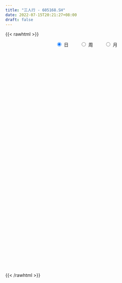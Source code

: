 ```yaml
---
title: "三人行 - 605168.SH"
date: 2022-07-15T20:21:27+08:00
draft: false
---
```

{{< rawhtml >}}
    <div style="text-align: center">
        <label style="padding: 1rem;"><input style="margin-right: .5rem" type="radio" name="period" value="D" checked onclick="period_change(this)">日</label>
        <label style="padding: 1rem;"><input style="margin-right: .5rem" type="radio" name="period" value="W" onclick="period_change(this)">周</label>
        <label style="padding: 1rem;"><input style="margin-right: .5rem" type="radio" name="period" value="M" onclick="period_change(this)">月</label>
    </div>
    <div id="chart" style="height: 700px;"></div> 
    <script type="text/javascript">
        const D_v = [33943.33,23721.76,35269.89,32044.88,23097.36,30395.43,32454.43,32509.11,28752.92,31708.19,38755.63,52986.45,26079.72,26996.06,25214.33,18177.4,11470.27,10287.53,18420.06,14132.69,17357.88,6995.05,7851.89,11086.59,12988.73,20583.08,11890.82,34166.89,26536.62,13860.26,13383.79,11625.62,6896.82,9715.14,7927.46,4790.11,7675.3,9455.42,13437.42,5903.91,4847.33,5010.92,7694.0,10748.82,6193.7,5050.25,5199.14,3918.0,3738.0,9539.0,5119.64,10733.18,8648.3,8503.41,6263.0,4689.0,4530.0,5117.11,7112.11,15569.11,21499.0,13381.55,7060.05,6977.7,8504.34,5667.46,7606.0,11809.63,5215.98,9126.11,6877.98,8217.41,5208.0,3980.0,4469.54,5333.54,10314.41,4986.56,9660.98,7442.2,8841.23,5834.29,5404.0,5359.0,10111.45,5573.95,4563.0,8770.93,6760.59,8181.66,7938.66,5405.0,10940.98,4906.0,3130.0,3091.0,9128.71,3841.0,4898.0,2760.03,3415.0,3657.0,4166.0,3322.46,3320.0,4024.0,4041.0,3205.0,3784.0,3597.0,3094.0,2292.0,3319.0,3374.23,4279.23,3499.0,5679.23,6278.0,3577.78,5523.0,4098.5,5130.72,3943.72,3339.95,3747.0,3852.0,3935.83,4001.54,3252.78,5120.12,5412.0,5330.0,6241.0,4527.0,10963.72,11168.4,8984.72,8976.72,6769.07,5918.0,5116.0,3780.0,4364.0,5991.27,4649.0,4969.0,4753.0,4480.03,5348.0,4112.09,3922.0,8752.0,5985.0,3918.53,5464.0,6964.0,3902.0,8266.38,6806.84,9871.62,5841.12,6658.62,8200.32,5555.77,4907.0,4911.26,9354.02,5780.89,4556.69,5013.0,4709.0,4183.03,6274.0,5955.0,4076.0,4436.86,10407.2,6258.0,8483.0,6262.73,10146.69,5863.04,9388.31,7862.82,4683.89,6895.25,5530.0,5138.08,8854.03,6336.09,5660.0,5012.35,8506.56,5627.61,5090.24,7944.64,11083.6,9808.52,25812.13,13463.36,8761.17,6078.0,13281.33,7600.48,7364.0,5123.85,5532.0,8829.55,7169.26,7001.74,8592.45,4460.71,4698.0,4862.45,5639.85,7439.04,7035.76,8044.8,8144.27,5809.6,10054.2,16051.73,8751.24,5261.96,8656.6,9027.69,5571.96,5606.02,5949.37,4979.6,15960.2,10436.59,12693.06,9559.23,5672.49,5242.61,4725.28,5301.91,6926.01,5449.26,3290.0,5819.13,4848.05,10562.89,6942.11,9198.09,6722.31,4866.0,5182.01,4139.15,7275.09,4565.17,5658.64,5222.66,4924.3,4080.45,4320.26,5499.4,7242.6,8912.09,6541.84,4659.6,4584.4,4411.15,6950.69,4577.74,5087.6,3869.18,4110.87,4321.82,3727.32,3786.92,3685.36,3285.54,4315.59,6863.08,3137.48,2322.45,5171.23,4684.63,3618.96,10760.06,4626.67,3672.68,3735.98,3960.46,2495.56,2636.2,2485.32,3010.3,2229.73,5253.02,3978.3,4152.05,4002.7,4164.14,5419.96,3208.0,3179.75,2833.63,3074.0,3058.95,2556.55,1995.0,3231.5,2513.66,2120.0,3684.58,4548.8,3195.05,3973.87,5514.6,4195.86,3335.03,2328.45,5140.0,4512.52,11753.31,6096.25,3816.0,3866.91,4269.09,4872.1,4688.97,5807.0,3420.13,3190.12,5184.5,4285.6,4395.84,4573.07,5527.37,3505.99,3182.25,2765.23,4740.07,4617.07,7150.31,8020.49,8732.62,7763.4,3800.5,4023.86,6802.78,3453.0,3225.48,3771.0,4599.19,3263.18,4869.29,4361.08,4828.24,3873.63,4289.3,3689.61,9471.29,9638.23,12307.65,16641.47,32588.6,24735.55,16917.65,15509.83,10676.63,16717.02,9544.0,19423.84,21032.44,15094.06,21612.67,22087.88,34848.75,34830.12,25769.95,18249.68,39393.34,30805.24,32772.15,31231.0,16892.06,20579.56,19387.02,18090.11,21003.17,17594.28,14292.03,11254.6,12448.52,13308.3,22224.36,13833.33,19175.76,10045.16,11925.19,9243.92,9009.99,7146.96,10270.56,8917.22,8871.97,6416.17,8588.09,8898.07,4826.56,7477.94,4689.87,4587.06,7138.23,7594.83,4841.3,9589.51,6345.41,7025.31,9928.48,9161.0,5387.43,5097.28,4587.34,10207.82,10481.86,3555.0,6972.58,5700.58,8123.05,6810.43,3606.38,7169.75,6025.04,7110.08,6643.73,12774.03,23201.35,9825.9,9128.73,14588.47,12935.65,12103.65,10827.41,15584.18,15100.32,11866.73,12489.7,10017.28,12258.35,8698.0,7294.0,8078.65,7643.0,14973.16,9032.12,6812.86,5116.13,6528.27,6851.02,3651.7,4373.46,5787.46,4445.3,7563.0,9433.54,7789.65,15471.63,10383.3,7874.24,7826.0,8804.63,9452.67,15074.56,13980.1,24835.24,35797.81,23422.67,29349.35,28570.57,30209.08,31459.03,31995.25,30377.86,24395.91,25958.05,21558.3,22226.57,21220.46,31895.71,19939.06,14557.31,9898.88,19075.26,16326.37,13844.92,23235.1,13653.62,11866.31,11395.89,16575.15,10531.84,7820.44,11801.96,15151.11,11834.43]
const D_histogram = [0.0,-0.0446723647,0.612620482,0.2968536754,-0.0475071408,-1.2263649297,-1.2937619173,-0.9822287327,-0.644478425,1.3080546297,2.5253374065,1.8573628209,1.1476794672,0.8446630684,-1.1231781129,-2.6777618352,-3.3049860393,-3.5696461174,-3.1402390444,-2.4628266313,-3.0338613759,-3.2630962522,-3.0652759441,-2.4997847879,-1.3633922725,0.4317449455,1.5746539977,3.1738039437,3.2001037316,3.0487652464,2.2816352963,0.904453382,-0.1033919157,-0.9415474053,-1.2507369214,-1.3165355804,-1.0746364835,-1.2576539903,-2.0493666751,-2.2197971161,-2.1546667268,-1.7706397081,-1.4855423959,-2.0442909298,-2.2600698923,-1.978938044,-1.5739922277,-1.2711795632,-1.1295979607,-1.5042678019,-1.4736213421,-2.1667794735,-2.6539361145,-3.3779726446,-3.5928152296,-3.209315867,-2.640989459,-2.0137754851,-1.1826596657,0.5662909192,3.0426088114,4.5515149411,4.8757496393,4.7407756961,4.5076165646,4.1772132546,3.6845305458,3.7457403431,3.6930968608,4.1620443786,4.5128601306,4.9096522745,5.0294931619,4.6797558634,4.1818480824,3.6918791008,4.4200994691,4.6076768821,3.628123195,2.7884682181,2.5598120824,2.4011820672,2.2905622888,2.0631938102,1.6377635392,1.5885842991,1.5284912623,0.7981585777,0.4136346452,-0.3035438225,-0.0811470165,-0.5098061175,-2.3497276892,-3.3271746297,-3.995586863,-4.3527657909,-5.2067263938,-5.7882930146,-6.1126911559,-5.9341715074,-5.678134795,-5.1199978366,-4.8432046605,-4.3824629456,-3.8601571241,-3.5571624081,-2.6195517834,-1.9725533927,-1.2180376776,-0.4041910443,0.1287706227,0.388523732,0.2487436251,0.2648029811,0.0899146086,0.353138812,1.034627774,0.7876470716,0.6833529819,-0.0270397297,-0.3876000743,-1.0400706435,-1.1292783478,-1.1211223066,-1.2176533003,-1.0107565298,-0.506071119,-0.3052713315,-0.0833243535,0.4295263765,0.933473263,1.03123711,0.5740148795,0.4993360681,1.6359568962,2.2036185561,1.8367990581,1.8846524513,2.1122204076,2.0840509769,1.7608526334,1.547739209,1.1923744393,0.5780510266,0.1456484358,-0.3507818766,-0.2395744553,-0.4184133462,-0.7514881984,-0.9106204399,-0.8533085106,-1.4042306985,-1.6048598748,-1.9144579193,-2.2041157377,-1.9709477835,-1.6386227414,-1.1289225518,-0.5232588665,-0.1560385877,-0.1549994248,-0.1317350954,-0.3973173156,-0.5566137075,-0.3531316754,-0.362898392,0.1880736425,0.2251829444,0.5006262672,0.3955021439,0.0028482315,-0.3228940005,-0.4012614692,-0.5295166343,-0.550284007,-0.4343286983,0.1719424941,0.4311383318,1.0249247903,1.4382221487,1.8953290481,2.114849249,2.5730927412,2.8913389958,2.9849693116,2.7027412804,2.727082954,2.3744895334,1.8153046785,1.4868509975,1.1553857074,0.8584734052,0.3134758181,-0.2021701672,-0.4747307545,-0.4889389573,-0.3380813291,-0.2064112579,-0.7754103114,-1.2631367058,-1.642120479,-1.7608581711,-1.9385371797,-1.8809653795,-1.8686795363,-1.680137358,-1.5703321385,-1.6869151845,-1.7803607897,-1.5899718514,-1.6505104898,-1.5282620841,-1.2433174143,-1.0184728866,-0.6084670834,-0.0272072986,0.5767375623,1.0438640223,1.3702888689,1.2347399172,1.425299436,1.912318581,2.1149220868,2.1493452998,2.2171573225,2.3279211146,2.2981407431,2.0164108853,1.8766691005,1.5290278561,1.9005532654,2.1029736995,2.5445678957,2.6533793002,2.3950766095,2.0481346232,1.5564079641,1.2641970204,1.2696578179,1.262593197,1.160931204,0.9445866294,0.6023699833,1.0344753731,1.5548443766,1.8252969409,1.6189113817,1.3358476972,1.036301124,0.78379837,0.2333601521,0.0529150199,-0.4766003766,-0.8559137633,-1.1556244733,-1.0443956804,-1.1181139036,-1.5342749675,-1.8589620752,-1.8823338475,-1.6909099458,-1.6665128921,-1.8323540206,-2.0133035256,-2.3338761905,-2.6821852006,-2.8078029343,-2.6819400714,-2.5559307507,-2.2123533566,-1.9751205927,-1.7039869884,-1.562333395,-1.4157172997,-0.9341308678,-0.0468134149,0.4919104032,0.8255383633,1.4190401867,1.7300935323,1.6670895515,1.0889772796,0.5521477996,0.2123045258,0.2481086537,0.1780470993,0.2044420828,-0.0009258484,-0.0000041231,-0.1774334862,-0.3069727991,-0.3377402812,-0.3839889123,-0.4481283891,-0.2733998231,-0.0500254347,0.3505113826,0.5607731224,0.7269039461,0.8135272716,0.742451621,0.5681852466,0.3434630142,0.2417032602,0.0533188968,-0.0596289905,-0.1588048861,-0.1895428373,-0.5550569696,-0.7525974674,-0.9010695244,-0.5277643778,-0.1278598534,-0.1212433412,-0.0133963783,0.0284706191,0.3451731674,-0.2432628718,-0.5182079021,-0.7144475852,-0.8443352893,-0.8371094967,-0.8177193101,-0.7088090018,-0.8146407896,-0.7604846674,-0.6109859375,-0.4904975046,-0.4125357225,-0.1193156254,0.2547963008,0.6409102382,0.8054379016,0.9514452243,1.0236913905,1.217807252,1.3789925019,1.6930161073,1.8859570661,2.1845132341,1.9364092937,1.6254870092,1.3535178435,1.3621956994,1.2713547962,1.1282981148,0.7085523542,0.1402393078,-0.233897198,-0.4183184092,-0.792935148,-1.0623772998,-1.2640301452,-1.2872120962,-1.193106542,-0.7641343378,-0.1721852619,0.5697717825,1.806537733,3.0815493691,3.7361410544,3.9794569875,3.5206953015,2.8893512298,2.6881642097,2.1655921785,2.1360405154,1.9507834368,1.483660011,0.8558686268,1.2713128999,2.0728159186,2.7772677,3.1855399967,3.5709629234,4.4236239879,4.8136426808,4.6901782403,4.2878799357,3.0533210465,3.201759018,3.5305919851,3.7200172566,2.3250005571,0.8732746644,-0.7217642932,-1.4936543792,-2.8302098416,-2.4760348039,-3.2563534494,-3.9878563241,-4.8512868128,-5.3403125283,-4.6212944453,-4.3586275347,-4.4381584219,-4.4811241252,-3.6341872397,-3.0805430019,-2.6344514765,-2.6101095797,-2.8416101944,-3.2588898776,-3.3006320594,-3.5306055458,-3.4359832783,-3.0635638521,-2.4249059399,-1.9351452183,-1.9084182946,-1.2684961466,-1.1396190735,-1.6619601182,-1.3781226518,-1.5120425609,-1.5935660662,-1.7894197874,-2.1893686745,-2.3051875958,-1.5946936662,-1.1363493267,-0.5664761161,-0.0446260808,0.5347412242,0.7356630817,0.6578171583,0.834766675,0.8692299021,0.7467800495,0.4592212957,1.2941005642,2.5917812738,3.3914835419,3.1746417481,2.4677329515,1.2566252799,-0.4364330231,-1.8095816954,-3.2245602264,-4.244721993,-4.5554067162,-4.6665989214,-4.7747724095,-4.6092298639,-4.7355308268,-4.6916585974,-4.0853699004,-3.3800606712,-2.1001449583,-1.2703286947,-0.5079603945,0.0890866511,0.6716276825,1.2130080865,1.6202256872,1.8334353075,2.0762530163,2.2442243753,2.2703146816,2.2666666833,2.3357690062,2.5512900549,2.2920005633,2.165312232,2.1630087179,1.884775396,-0.8388735525,-2.3040529807,-2.916896687,-2.5451144664,-1.7415459136,-1.2543290175,-0.1967380251,0.5551778031,1.5036750284,2.5030913945,2.8221957284,3.1869584002,3.2514579223,3.2120547365,2.959320437,2.8620904387,2.4480009131,1.885261104,1.2724219823,0.926079879,0.6224191856,0.0741070151,0.0494140281,-0.281526708,-0.522860532,-0.681424124,-0.8037707347,-0.8377357781,-0.6805125303,-0.6277652759,-0.7031008015,-0.5742812197,-0.6324608735,-0.7363480986]
const D_fast = [0.0,-0.0558404558,0.7546075113,0.5130541236,0.1568165222,-1.3286324992,-1.719469966,-1.6534939647,-1.4768632632,0.802683449,2.6513005773,2.4476666969,2.0249032101,1.9330525784,-0.3155831311,-2.5396073123,-3.9930780262,-5.1501496336,-5.5058023217,-5.4440965665,-6.773596655,-7.8186055943,-8.3871042723,-8.4465593131,-7.6510148657,-5.7479414114,-4.2113688598,-1.8187679278,-0.992442207,-0.3815893807,-0.5783105067,-1.7293790755,-2.7630723521,-3.836614693,-4.4584884394,-4.8534209936,-4.8801810175,-5.3776120219,-6.6816663754,-7.4070460955,-7.8805823879,-7.9392152963,-8.025503583,-9.0953248494,-9.8761212849,-10.0897239476,-10.0782761883,-10.0932584146,-10.2340763022,-10.9848130939,-11.3225719696,-12.5574249694,-13.7080656391,-15.2765953303,-16.3896417227,-16.8084713268,-16.9003922836,-16.7766221809,-16.2411712779,-14.3506479633,-11.1136778682,-8.4668930032,-6.9237208952,-5.8735009144,-4.9797559048,-4.2658559012,-3.8374059735,-2.8397610903,-1.9691303575,-0.459671745,1.0193590396,2.6435642521,4.0207784301,4.8409800973,5.3885343369,5.8215351305,7.6547803662,8.9942769996,8.9217541113,8.779216189,9.1905130739,9.6321785755,10.0941993693,10.3826293432,10.366639957,10.7146067916,11.0366365704,10.5058435302,10.2247282591,9.4316638357,9.6337738876,9.0776632573,6.6503097633,4.8410691653,3.1737602162,1.7283898406,-0.4272523607,-2.4558922351,-4.3084631654,-5.6134863938,-6.7769833802,-7.4988458809,-8.43285387,-9.0677278914,-9.510461351,-10.096757237,-9.8140345581,-9.6601745155,-9.2101682199,-8.4973693476,-7.9322150249,-7.5753309826,-7.6529251833,-7.5706650821,-7.7230748023,-7.371565896,-6.4314199905,-6.481488925,-6.4149447692,-7.1320974133,-7.5895577764,-8.5020460065,-8.8735732978,-9.1456978332,-9.546642152,-9.592434514,-9.2142668829,-9.0897849283,-8.8886690387,-8.2684367145,-7.5311215122,-7.1755483878,-7.4892668984,-7.4391116928,-5.8935016406,-4.7749353417,-4.6825550751,-4.1635385691,-3.4079155109,-2.9150721974,-2.7980573826,-2.6242360047,-2.6815071645,-3.1513178206,-3.5473083025,-4.131434084,-4.0801202765,-4.363562504,-4.8845094058,-5.2712967573,-5.4273119556,-6.3292918181,-6.9311359632,-7.7193484875,-8.5600352403,-8.8196042319,-8.8969348751,-8.6694653235,-8.1946163549,-7.866405723,-7.9041164163,-7.9137858607,-8.2786974099,-8.5771472287,-8.4619481154,-8.5624394299,-7.9644489848,-7.8710439468,-7.4704440573,-7.4766926446,-7.868634499,-8.2751002312,-8.4537830672,-8.7144173909,-8.8727557654,-8.8653826313,-8.2161258153,-7.8491453946,-6.9991277386,-6.226274843,-5.2953356816,-4.5471031684,-3.445586491,-2.4045054873,-1.5646328436,-1.1711755547,-0.4650631426,-0.2240341799,-0.3293928652,-0.2861337968,-0.3287526601,-0.4110466109,-0.8776752435,-1.4438637706,-1.8351070465,-1.9715499887,-1.9052126928,-1.825145436,-2.5879970674,-3.3915076383,-4.1810215312,-4.7399737661,-5.4022870696,-5.8149566143,-6.2698406551,-6.5013328164,-6.7841106315,-7.3224224737,-7.8609582763,-8.0680623008,-8.5412285616,-8.8010456769,-8.8269303607,-8.8567040547,-8.5988150223,-8.0243570622,-7.2762278107,-6.5481353451,-5.8791382813,-5.7060022537,-5.159117876,-4.1940190857,-3.4626850581,-2.8909255202,-2.2688241669,-1.5760800962,-1.0313252818,-0.8089524184,-0.479526928,-0.4449112084,0.4017525173,1.1299163762,2.2076525463,2.9798087759,3.3202752376,3.4853669071,3.382742239,3.4065805504,3.7294558024,4.0380394807,4.2266102887,4.2464123714,4.0547882212,4.7455124543,5.6545925519,6.3813693515,6.5797116377,6.6306098775,6.5901385853,6.5335854238,6.0414872439,5.8742708667,5.225605376,4.6323135486,4.0436967202,3.893826593,3.5405798939,2.7408500882,1.9514224616,1.4574672275,1.2261636427,0.8339324734,0.2100028397,-0.4742725467,-1.3783142592,-2.3971695694,-3.2247380368,-3.7693601917,-4.2823335587,-4.4918445037,-4.748391888,-4.9032550307,-5.1521847861,-5.3594980157,-5.1114443008,-4.2358302017,-3.5741287827,-3.0341162318,-2.0858543617,-1.3422776331,-0.988509226,-1.2943771779,-1.6931697081,-1.9799368504,-1.8821055591,-1.9076553387,-1.8301498345,-2.0357492277,-2.0348285332,-2.2566162679,-2.4628987806,-2.578101333,-2.7203471921,-2.8965187662,-2.790140156,-2.5792721262,-2.0911074633,-1.7406524429,-1.3927956327,-1.1027904893,-0.9882532346,-1.0204732974,-1.1593297762,-1.2006637152,-1.3757183543,-1.5035734893,-1.6424506065,-1.7205742669,-2.2248526417,-2.6105425064,-2.9842819444,-2.7429178923,-2.3749783312,-2.3986726543,-2.294174786,-2.2451901338,-1.8421942936,-2.4914460509,-2.8959430566,-3.270794636,-3.6117661625,-3.813817744,-3.9988573849,-4.0671493271,-4.3766413123,-4.5126063569,-4.5158541115,-4.5179900547,-4.5431622032,-4.2797710125,-3.8419600111,-3.2956185141,-2.9297313753,-2.5458627466,-2.2176937327,-1.7191260582,-1.2131926829,-0.4759150506,0.1885151747,1.0331996512,1.2691980343,1.3646475021,1.4310577973,1.7802845779,2.0072823739,2.1463002211,1.903692549,1.3704393296,0.9378285243,0.6488277108,0.075977185,-0.4590592918,-0.9767196734,-1.3217046485,-1.5258757298,-1.28793711,-0.7390343496,0.1453656404,1.8337660241,3.8791650026,5.4677919515,6.7059721314,7.1273842708,7.2183780066,7.6892320388,7.7080580522,8.212516518,8.5149552987,8.4187468756,8.004922648,8.7381951462,10.0579021444,11.4566708509,12.6613281468,13.9394918043,15.8980588658,17.4914882289,18.5405683484,19.2102400278,18.7390114003,19.6878891262,20.8993700896,22.0187996752,21.205033115,19.9716258884,18.1961458575,17.0508421767,15.0067342539,14.7419005907,13.1474935829,11.4190266271,9.3427744352,7.5186705876,7.0823650592,6.2553750862,5.0663045936,3.9030578589,3.8414479346,3.6249564219,3.4124350781,2.78424958,1.8423464167,0.610344264,-0.2565559326,-1.3691808054,-2.1335543575,-2.5270258943,-2.494594467,-2.4886200501,-2.9389977,-2.6161995887,-2.772227284,-3.7100583582,-3.7707515547,-4.2826821041,-4.7625971259,-5.405805794,-6.3530968497,-7.04521267,-6.7333921569,-6.5591351491,-6.1308809675,-5.6201874524,-4.9071348413,-4.5222972134,-4.4356888473,-4.0500476618,-3.7982769591,-3.7340317994,-3.9067852292,-2.7483808198,-0.8027547916,0.8448183619,1.4216370052,1.3316614464,0.4347100948,-1.3674564639,-3.1930005602,-5.4141191477,-7.4954614126,-8.9449978149,-10.2228397504,-11.5247063409,-12.5114712612,-13.8216549308,-14.9506973508,-15.3657511289,-15.5054570675,-14.7505775941,-14.2383435042,-13.6029653027,-12.9836465943,-12.2331986423,-11.3885662166,-10.5762921941,-9.9047237469,-9.142842784,-8.4138153312,-7.8201463545,-7.257127682,-6.6040831075,-5.7507395451,-5.437028896,-5.0223891692,-4.4839405038,-4.2909799768,-7.2243473134,-9.2655399867,-10.6076078648,-10.8721042608,-10.5039221864,-10.3302875447,-9.3218810586,-8.4311707796,-7.1067547972,-5.4815655825,-4.4569123164,-3.2954100446,-2.4180460419,-1.6544355436,-1.1673397339,-0.5490471225,-0.3511364199,-0.4425609529,-0.737294579,-0.8521167126,-1.0001726096,-1.5299580263,-1.5422975063,-1.9436199194,-2.3156688764,-2.6445884994,-2.9678777937,-3.2112767817,-3.2241816665,-3.328375731,-3.579486457,-3.5942371802,-3.8105320524,-4.0985063021]
const D_slow = [0.0,-0.0111680912,0.1419870293,0.2162004482,0.204323663,-0.1022675695,-0.4257080488,-0.671265232,-0.8323848382,-0.5053711808,0.1259631709,0.5903038761,0.8772237429,1.08838951,0.8075949817,0.1381545229,-0.6880919869,-1.5805035162,-2.3655632773,-2.9812699352,-3.7397352791,-4.5555093422,-5.3218283282,-5.9467745252,-6.2876225933,-6.1796863569,-5.7860228575,-4.9925718716,-4.1925459387,-3.4303546271,-2.859945803,-2.6338324575,-2.6596804364,-2.8950672877,-3.2077515181,-3.5368854132,-3.805544534,-4.1199580316,-4.6322997004,-5.1872489794,-5.7259156611,-6.1685755881,-6.5399611871,-7.0510339195,-7.6160513926,-8.1107859036,-8.5042839605,-8.8220788513,-9.1044783415,-9.480545292,-9.8489506275,-10.3906454959,-11.0541295245,-11.8986226857,-12.7968264931,-13.5991554598,-14.2594028246,-14.7628466959,-15.0585116123,-14.9169388825,-14.1562866796,-13.0184079443,-11.7994705345,-10.6142766105,-9.4873724694,-8.4430691557,-7.5219365193,-6.5855014335,-5.6622272183,-4.6217161236,-3.493501091,-2.2660880224,-1.0087147319,0.161224234,1.2066862545,2.1296560297,3.234680897,4.3866001175,5.2936309163,5.9907479708,6.6307009914,7.2309965082,7.8036370805,8.319435533,8.7288764178,9.1260224926,9.5081453081,9.7076849525,9.8110936139,9.7352076582,9.7149209041,9.5874693747,9.0000374524,8.168243795,7.1693470793,6.0811556315,4.7794740331,3.3324007794,1.8042279905,0.3206851136,-1.0988485851,-2.3788480443,-3.5896492094,-4.6852649458,-5.6503042268,-6.5395948289,-7.1944827747,-7.6876211229,-7.9921305423,-8.0931783034,-8.0609856477,-7.9638547147,-7.9016688084,-7.8354680631,-7.812989411,-7.724704708,-7.4660477645,-7.2691359966,-7.0982977511,-7.1050576835,-7.2019577021,-7.461975363,-7.74429495,-8.0245755266,-8.3289888517,-8.5816779841,-8.7081957639,-8.7845135968,-8.8053446851,-8.697963091,-8.4645947753,-8.2067854978,-8.0632817779,-7.9384477609,-7.5294585368,-6.9785538978,-6.5193541332,-6.0481910204,-5.5201359185,-4.9991231743,-4.5589100159,-4.1719752137,-3.8738816039,-3.7293688472,-3.6929567383,-3.7806522074,-3.8405458212,-3.9451491578,-4.1330212074,-4.3606763173,-4.574003445,-4.9250611196,-5.3262760883,-5.8048905682,-6.3559195026,-6.8486564485,-7.2583121338,-7.5405427717,-7.6713574884,-7.7103671353,-7.7491169915,-7.7820507654,-7.8813800943,-8.0205335211,-8.10881644,-8.199541038,-8.1525226274,-8.0962268913,-7.9710703245,-7.8721947885,-7.8714827306,-7.9522062307,-8.052521598,-8.1849007566,-8.3224717583,-8.4310539329,-8.3880683094,-8.2802837264,-8.0240525289,-7.6644969917,-7.1906647297,-6.6619524174,-6.0186792321,-5.2958444832,-4.5496021553,-3.8739168352,-3.1921460966,-2.5985237133,-2.1446975437,-1.7729847943,-1.4841383675,-1.2695200162,-1.1911510616,-1.2416936034,-1.360376292,-1.4826110314,-1.5671313637,-1.6187341781,-1.812586756,-2.1283709324,-2.5389010522,-2.979115595,-3.4637498899,-3.9339912348,-4.4011611189,-4.8211954584,-5.213778493,-5.6355072891,-6.0805974865,-6.4780904494,-6.8907180718,-7.2727835929,-7.5836129464,-7.8382311681,-7.9903479389,-7.9971497636,-7.852965373,-7.5919993674,-7.2494271502,-6.9407421709,-6.5844173119,-6.1063376667,-5.577607145,-5.04027082,-4.4859814894,-3.9040012107,-3.329466025,-2.8253633036,-2.3561960285,-1.9739390645,-1.4988007481,-0.9730573233,-0.3369153494,0.3264294757,0.9251986281,1.4372322839,1.8263342749,2.14238353,2.4597979845,2.7754462837,3.0656790847,3.3018257421,3.4524182379,3.7110370812,4.0997481753,4.5560724106,4.960800256,5.2947621803,5.5538374613,5.7497870538,5.8081270918,5.8213558468,5.7022057526,5.4882273118,5.1993211935,4.9382222734,4.6586937975,4.2751250556,3.8103845368,3.3398010749,2.9170735885,2.5004453655,2.0423568603,1.5390309789,0.9555619313,0.2850156312,-0.4169351024,-1.0874201203,-1.726402808,-2.2794911471,-2.7732712953,-3.1992680424,-3.5898513911,-3.943780716,-4.177313433,-4.1890167867,-4.0660391859,-3.8596545951,-3.5048945484,-3.0723711653,-2.6555987775,-2.3833544576,-2.2453175077,-2.1922413762,-2.1302142128,-2.085702438,-2.0345919173,-2.0348233794,-2.0348244101,-2.0791827817,-2.1559259815,-2.2403610518,-2.3363582798,-2.4483903771,-2.5167403329,-2.5292466916,-2.4416188459,-2.3014255653,-2.1196995788,-1.9163177609,-1.7307048557,-1.588658544,-1.5027927904,-1.4423669754,-1.4290372512,-1.4439444988,-1.4836457203,-1.5310314296,-1.6697956721,-1.8579450389,-2.08321242,-2.2151535145,-2.2471184778,-2.2774293131,-2.2807784077,-2.2736607529,-2.1873674611,-2.248183179,-2.3777351545,-2.5563470508,-2.7674308732,-2.9767082473,-3.1811380749,-3.3583403253,-3.5620005227,-3.7521216895,-3.9048681739,-4.0274925501,-4.1306264807,-4.1604553871,-4.0967563119,-3.9365287523,-3.7351692769,-3.4973079708,-3.2413851232,-2.9369333102,-2.5921851847,-2.1689311579,-1.6974418914,-1.1513135829,-0.6672112594,-0.2608395071,0.0775399538,0.4180888786,0.7359275776,1.0180021063,1.1951401949,1.2302000218,1.1717257223,1.06714612,0.868912333,0.603318008,0.2873104717,-0.0344925523,-0.3327691878,-0.5238027722,-0.5668490877,-0.4244061421,0.0272282912,0.7976156334,1.731650897,2.7265151439,3.6066889693,4.3290267767,5.0010678292,5.5424658738,6.0764760026,6.5641718618,6.9350868646,7.1490540213,7.4668822462,7.9850862259,8.6794031509,9.4757881501,10.3685288809,11.4744348779,12.6778455481,13.8503901082,14.9223600921,15.6856903537,16.4861301082,17.3687781045,18.2987824186,18.8800325579,19.098351224,18.9179101507,18.5444965559,17.8369440955,17.2179353945,16.4038470322,15.4068829512,14.194061248,12.8589831159,11.7036595046,10.6140026209,9.5044630154,8.3841819841,7.4756351742,6.7054994238,6.0468865546,5.3943591597,4.6839566111,3.8692341417,3.0440761268,2.1614247404,1.3024289208,0.5365379578,-0.0696885272,-0.5534748318,-1.0305794054,-1.3477034421,-1.6326082104,-2.04809824,-2.3926289029,-2.7706395432,-3.1690310597,-3.6163860066,-4.1637281752,-4.7400250742,-5.1386984907,-5.4227858224,-5.5644048514,-5.5755613716,-5.4418760655,-5.2579602951,-5.0935060056,-4.8848143368,-4.6675068613,-4.4808118489,-4.366006525,-4.0424813839,-3.3945360655,-2.54666518,-1.7530047429,-1.1360715051,-0.8219151851,-0.9310234409,-1.3834188647,-2.1895589213,-3.2507394196,-4.3895910986,-5.556240829,-6.7499339314,-7.9022413973,-9.086124104,-10.2590387534,-11.2803812285,-12.1253963963,-12.6504326358,-12.9680148095,-13.0950049081,-13.0727332454,-12.9048263248,-12.6015743031,-12.1965178813,-11.7381590544,-11.2190958004,-10.6580397065,-10.0904610361,-9.5237943653,-8.9398521138,-8.3020296,-7.7290294592,-7.1877014012,-6.6469492217,-6.1757553727,-6.3854737609,-6.961487006,-7.6907111778,-8.3269897944,-8.7623762728,-9.0759585272,-9.1251430334,-8.9863485827,-8.6104298256,-7.984656977,-7.2791080449,-6.4823684448,-5.6695039642,-4.8664902801,-4.1266601709,-3.4111375612,-2.7991373329,-2.3278220569,-2.0097165613,-1.7781965916,-1.6225917952,-1.6040650414,-1.5917115344,-1.6620932114,-1.7928083444,-1.9631643754,-2.164107059,-2.3735410036,-2.5436691362,-2.7006104551,-2.8763856555,-3.0199559604,-3.1780711788,-3.3621582035]
const D_data = [['2020-06-24', 277.0, 269.0, 268.03, 291.78],['2020-06-29', 267.0, 268.3, 263.53, 274.29],['2020-06-30', 269.31, 279.0, 264.05, 280.7],['2020-07-01', 276.29, 268.12, 265.0, 279.58],['2020-07-02', 265.0, 266.1, 262.0, 270.88],['2020-07-03', 264.0, 251.0, 250.66, 265.66],['2020-07-06', 249.0, 260.5, 248.4, 263.88],['2020-07-07', 259.98, 264.92, 257.0, 265.93],['2020-07-08', 263.0, 266.25, 259.26, 269.2],['2020-07-09', 264.0, 292.88, 263.91, 292.88],['2020-07-10', 298.99, 293.78, 291.0, 307.0],['2020-07-13', 300.0, 273.45, 263.58, 302.0],['2020-07-14', 266.2, 270.5, 266.1, 273.98],['2020-07-15', 269.99, 273.79, 269.0, 283.33],['2020-07-16', 274.15, 246.78, 246.41, 274.18],['2020-07-17', 245.0, 240.94, 231.02, 245.0],['2020-07-20', 239.0, 244.2, 233.8, 245.3],['2020-07-21', 242.69, 243.4, 239.8, 246.33],['2020-07-22', 241.5, 249.57, 238.0, 257.16],['2020-07-23', 245.0, 253.05, 244.68, 255.42],['2020-07-24', 251.62, 235.0, 231.37, 254.94],['2020-07-27', 233.0, 233.99, 230.0, 235.35],['2020-07-28', 237.85, 236.01, 235.0, 240.94],['2020-07-29', 233.0, 239.65, 231.86, 240.6],['2020-07-30', 239.67, 249.0, 238.0, 250.0],['2020-07-31', 246.0, 263.95, 246.0, 273.0],['2020-08-03', 262.0, 263.7, 260.01, 267.27],['2020-08-04', 264.0, 278.0, 264.0, 290.07],['2020-08-05', 273.0, 264.6, 255.0, 277.75],['2020-08-06', 262.5, 264.0, 256.88, 270.2],['2020-08-07', 265.1, 255.48, 251.0, 269.86],['2020-08-10', 250.99, 242.9, 238.0, 251.0],['2020-08-11', 243.3, 241.0, 240.51, 245.5],['2020-08-12', 239.5, 237.3, 230.15, 240.0],['2020-08-13', 236.58, 239.5, 233.01, 241.5],['2020-08-14', 236.81, 240.02, 235.05, 240.27],['2020-08-17', 240.05, 242.87, 239.24, 245.9],['2020-08-18', 243.0, 236.2, 234.0, 245.79],['2020-08-19', 234.0, 223.97, 220.89, 234.0],['2020-08-20', 220.0, 226.73, 216.1, 227.97],['2020-08-21', 227.0, 226.86, 223.2, 229.8],['2020-08-24', 227.42, 229.65, 223.22, 232.29],['2020-08-25', 229.91, 228.01, 227.15, 237.88],['2020-08-26', 227.98, 214.3, 213.01, 227.98],['2020-08-27', 215.0, 213.72, 210.11, 217.0],['2020-08-28', 212.59, 217.3, 212.59, 217.58],['2020-08-31', 217.2, 218.1, 217.18, 221.99],['2020-09-01', 219.0, 216.36, 212.12, 219.0],['2020-09-02', 216.3, 213.3, 212.85, 218.8],['2020-09-03', 212.85, 203.81, 203.3, 213.3],['2020-09-04', 200.5, 205.38, 199.19, 206.3],['2020-09-07', 203.68, 191.6, 190.56, 207.0],['2020-09-08', 192.0, 187.51, 185.0, 192.79],['2020-09-09', 185.0, 177.19, 176.25, 185.0],['2020-09-10', 179.51, 176.46, 176.01, 183.42],['2020-09-11', 175.01, 179.8, 173.29, 179.8],['2020-09-14', 180.0, 180.36, 178.03, 183.18],['2020-09-15', 181.5, 180.4, 179.18, 183.9],['2020-09-16', 180.0, 183.5, 176.81, 184.66],['2020-09-17', 182.68, 199.62, 182.52, 199.7],['2020-09-18', 198.45, 219.58, 197.0, 219.58],['2020-09-21', 220.67, 219.38, 213.69, 223.98],['2020-09-22', 215.02, 211.52, 211.51, 218.77],['2020-09-23', 212.21, 208.54, 206.5, 213.5],['2020-09-24', 207.0, 208.59, 206.0, 217.99],['2020-09-25', 208.55, 208.05, 207.02, 212.7],['2020-09-28', 217.91, 205.8, 205.8, 217.99],['2020-09-29', 206.96, 213.55, 206.95, 219.52],['2020-09-30', 214.0, 214.26, 212.01, 216.3],['2020-10-09', 217.0, 224.35, 216.55, 227.4],['2020-10-12', 225.22, 228.0, 223.03, 229.85],['2020-10-13', 227.96, 233.98, 226.17, 235.0],['2020-10-14', 232.3, 235.67, 232.0, 236.99],['2020-10-15', 234.1, 233.0, 232.06, 236.41],['2020-10-16', 231.6, 232.5, 229.18, 235.48],['2020-10-19', 239.05, 233.32, 230.0, 241.4],['2020-10-20', 232.02, 252.88, 232.02, 254.2],['2020-10-21', 252.0, 252.76, 250.21, 255.29],['2020-10-22', 251.7, 239.98, 236.98, 254.6],['2020-10-23', 239.8, 240.18, 239.0, 250.66],['2020-10-26', 240.18, 247.99, 235.89, 254.0],['2020-10-27', 246.9, 250.8, 245.2, 252.5],['2020-10-28', 251.83, 253.63, 250.0, 255.55],['2020-10-29', 251.37, 254.15, 250.0, 257.0],['2020-10-30', 253.3, 252.6, 252.0, 264.0],['2020-11-02', 255.88, 258.6, 250.24, 259.5],['2020-11-03', 259.15, 260.75, 257.82, 262.78],['2020-11-04', 260.5, 252.51, 249.84, 261.97],['2020-11-05', 255.0, 255.7, 254.0, 261.95],['2020-11-06', 256.0, 249.98, 247.01, 258.88],['2020-11-09', 250.05, 261.65, 249.95, 263.83],['2020-11-10', 260.63, 254.07, 253.64, 264.98],['2020-11-11', 252.47, 230.4, 230.0, 252.49],['2020-11-12', 230.41, 232.51, 227.08, 233.72],['2020-11-13', 232.3, 230.07, 227.0, 234.99],['2020-11-16', 230.0, 228.78, 226.01, 232.58],['2020-11-17', 228.79, 216.2, 211.3, 230.88],['2020-11-18', 215.78, 211.88, 208.0, 215.78],['2020-11-19', 211.0, 208.23, 205.58, 211.0],['2020-11-20', 208.42, 209.45, 207.0, 209.88],['2020-11-23', 208.52, 206.88, 204.0, 208.98],['2020-11-24', 207.01, 208.29, 206.0, 211.88],['2020-11-25', 208.35, 202.6, 202.6, 209.91],['2020-11-26', 202.79, 202.61, 201.7, 206.63],['2020-11-27', 201.5, 202.0, 198.37, 205.88],['2020-11-30', 203.0, 197.64, 196.12, 203.95],['2020-12-01', 197.68, 205.5, 196.76, 206.5],['2020-12-02', 206.0, 203.25, 201.96, 206.98],['2020-12-03', 203.96, 206.0, 202.11, 209.6],['2020-12-04', 205.87, 209.2, 205.15, 209.94],['2020-12-07', 208.92, 208.07, 208.0, 211.96],['2020-12-08', 208.3, 205.86, 204.01, 208.6],['2020-12-09', 205.88, 200.3, 199.89, 207.54],['2020-12-10', 199.4, 201.0, 197.51, 202.0],['2020-12-11', 200.8, 197.2, 192.08, 201.8],['2020-12-14', 197.2, 202.0, 195.1, 202.99],['2020-12-15', 201.95, 209.28, 201.55, 212.0],['2020-12-16', 208.88, 198.5, 197.8, 208.88],['2020-12-17', 198.97, 198.9, 194.5, 199.89],['2020-12-18', 199.9, 188.34, 188.34, 199.9],['2020-12-21', 187.44, 188.63, 185.41, 192.47],['2020-12-22', 188.8, 180.6, 180.41, 189.0],['2020-12-23', 181.0, 183.69, 177.8, 187.6],['2020-12-24', 185.87, 182.66, 182.66, 187.32],['2020-12-25', 182.68, 179.0, 178.32, 183.86],['2020-12-28', 179.0, 181.0, 173.8, 186.0],['2020-12-29', 179.83, 184.82, 179.83, 186.27],['2020-12-30', 184.25, 181.35, 180.8, 186.62],['2020-12-31', 180.0, 181.35, 179.11, 182.98],['2021-01-04', 182.0, 185.88, 180.74, 186.57],['2021-01-05', 185.92, 187.85, 185.4, 192.7],['2021-01-06', 187.68, 183.99, 183.0, 189.49],['2021-01-07', 183.01, 175.54, 174.0, 183.76],['2021-01-08', 175.8, 178.18, 169.0, 179.5],['2021-01-11', 184.0, 196.0, 182.23, 196.0],['2021-01-12', 196.02, 194.0, 191.66, 202.21],['2021-01-13', 194.51, 183.49, 183.39, 196.96],['2021-01-14', 182.96, 188.42, 173.8, 191.5],['2021-01-15', 188.0, 192.2, 185.7, 195.0],['2021-01-18', 192.98, 190.47, 186.62, 194.94],['2021-01-19', 188.61, 186.68, 186.13, 192.62],['2021-01-20', 186.8, 187.31, 183.58, 187.99],['2021-01-21', 187.0, 184.51, 183.58, 187.99],['2021-01-22', 183.31, 178.8, 178.0, 183.83],['2021-01-25', 177.65, 178.0, 176.28, 182.8],['2021-01-26', 177.65, 174.06, 173.8, 180.5],['2021-01-27', 175.3, 179.85, 173.05, 183.39],['2021-01-28', 176.6, 175.21, 174.52, 183.67],['2021-01-29', 175.33, 170.84, 169.08, 178.89],['2021-02-01', 168.34, 170.41, 168.0, 172.7],['2021-02-02', 171.0, 171.5, 168.8, 175.39],['2021-02-03', 171.76, 160.95, 160.89, 174.7],['2021-02-04', 160.0, 161.36, 157.11, 164.71],['2021-02-05', 161.26, 156.4, 156.08, 164.4],['2021-02-08', 151.65, 152.5, 151.65, 156.5],['2021-02-09', 152.2, 156.28, 152.2, 158.01],['2021-02-10', 155.0, 156.6, 154.12, 157.57],['2021-02-18', 158.12, 158.94, 157.0, 165.33],['2021-02-19', 159.19, 161.42, 158.05, 162.49],['2021-02-22', 161.6, 159.7, 159.12, 166.0],['2021-02-23', 158.0, 154.88, 154.51, 158.33],['2021-02-24', 154.73, 154.0, 153.51, 156.5],['2021-02-25', 154.51, 148.39, 148.02, 155.66],['2021-02-26', 145.78, 147.05, 143.32, 148.89],['2021-03-01', 148.4, 150.2, 147.1, 150.76],['2021-03-02', 150.99, 146.6, 145.37, 150.99],['2021-03-03', 146.59, 153.86, 145.8, 156.79],['2021-03-04', 151.99, 148.02, 147.4, 152.6],['2021-03-05', 146.0, 151.0, 145.26, 152.0],['2021-03-08', 150.2, 145.92, 145.8, 152.0],['2021-03-09', 145.0, 140.0, 139.12, 146.43],['2021-03-10', 141.5, 137.63, 137.12, 141.99],['2021-03-11', 138.8, 138.2, 136.29, 139.43],['2021-03-12', 137.79, 135.48, 133.21, 139.76],['2021-03-15', 134.03, 134.81, 132.4, 137.8],['2021-03-16', 136.0, 135.19, 133.54, 137.2],['2021-03-17', 135.0, 141.99, 134.3, 145.88],['2021-03-18', 142.01, 139.04, 138.44, 143.4],['2021-03-19', 137.93, 144.97, 137.11, 144.99],['2021-03-22', 144.97, 145.31, 143.24, 148.8],['2021-03-23', 145.0, 148.5, 143.92, 150.97],['2021-03-24', 148.5, 147.98, 146.6, 150.0],['2021-03-25', 146.88, 153.79, 146.84, 154.72],['2021-03-26', 153.19, 155.53, 152.1, 156.4],['2021-03-29', 155.53, 155.49, 152.9, 157.0],['2021-03-30', 153.2, 151.95, 150.78, 155.64],['2021-03-31', 154.32, 156.77, 152.0, 157.87],['2021-04-01', 157.0, 152.79, 151.8, 157.0],['2021-04-02', 152.79, 149.07, 148.86, 155.49],['2021-04-06', 149.74, 150.6, 148.3, 151.5],['2021-04-07', 150.61, 149.6, 148.58, 151.93],['2021-04-08', 150.37, 148.94, 148.36, 151.79],['2021-04-09', 149.0, 143.84, 143.2, 149.08],['2021-04-12', 144.29, 141.2, 140.28, 146.47],['2021-04-13', 141.48, 141.65, 141.11, 144.38],['2021-04-14', 141.08, 143.52, 138.51, 143.88],['2021-04-15', 141.0, 145.41, 135.88, 145.6],['2021-04-16', 144.09, 145.49, 143.7, 150.39],['2021-04-19', 139.0, 134.88, 134.01, 140.0],['2021-04-20', 134.0, 131.93, 131.78, 134.02],['2021-04-21', 131.82, 129.44, 129.16, 131.82],['2021-04-22', 129.21, 129.59, 129.2, 130.39],['2021-04-23', 129.62, 126.1, 123.14, 129.7],['2021-04-26', 127.01, 126.66, 126.41, 129.19],['2021-04-27', 126.3, 124.18, 123.52, 128.49],['2021-04-28', 123.52, 124.85, 122.37, 125.19],['2021-04-29', 124.59, 122.65, 122.65, 124.67],['2021-04-30', 122.98, 117.71, 117.31, 122.98],['2021-05-06', 117.17, 115.2, 114.0, 118.26],['2021-05-07', 115.84, 116.77, 114.66, 119.16],['2021-05-10', 116.5, 111.72, 110.55, 116.5],['2021-05-11', 111.12, 111.89, 110.21, 112.8],['2021-05-12', 111.4, 112.86, 111.11, 113.33],['2021-05-13', 112.0, 111.48, 111.08, 113.78],['2021-05-14', 111.89, 113.74, 111.23, 113.8],['2021-05-17', 113.59, 117.18, 113.0, 117.28],['2021-05-18', 117.8, 119.77, 115.3, 120.67],['2021-05-19', 119.0, 120.51, 117.5, 121.66],['2021-05-20', 119.5, 120.81, 118.01, 121.44],['2021-05-21', 117.72, 115.57, 115.57, 118.8],['2021-05-24', 113.89, 119.91, 112.76, 120.3],['2021-05-25', 119.0, 125.9, 118.61, 128.5],['2021-05-26', 124.8, 124.99, 121.9, 125.92],['2021-05-27', 124.08, 124.48, 124.08, 127.37],['2021-05-28', 124.71, 126.25, 124.25, 128.6],['2021-05-31', 126.01, 128.5, 125.51, 128.8],['2021-06-01', 128.49, 128.3, 126.29, 129.49],['2021-06-02', 128.06, 125.59, 124.57, 128.63],['2021-06-03', 125.77, 127.42, 125.0, 127.99],['2021-06-04', 127.31, 124.55, 123.6, 127.31],['2021-06-07', 124.49, 134.76, 123.7, 135.3],['2021-06-08', 134.41, 135.63, 134.28, 138.4],['2021-06-09', 134.93, 142.15, 134.49, 143.54],['2021-06-10', 142.92, 141.56, 138.56, 145.55],['2021-06-11', 141.56, 138.67, 136.38, 141.56],['2021-06-15', 138.22, 137.87, 136.03, 139.44],['2021-06-16', 138.05, 135.46, 134.58, 138.99],['2021-06-17', 135.46, 137.25, 133.15, 137.78],['2021-06-18', 137.29, 141.55, 136.56, 141.8],['2021-06-21', 142.4, 142.78, 138.6, 143.99],['2021-06-22', 142.84, 142.69, 141.46, 143.76],['2021-06-23', 142.68, 141.69, 140.12, 145.14],['2021-06-24', 141.14, 139.7, 138.22, 142.2],['2021-06-25', 140.56, 150.82, 139.0, 151.99],['2021-06-28', 151.09, 156.11, 149.01, 157.82],['2021-06-29', 155.97, 157.1, 154.23, 159.28],['2021-06-30', 157.02, 153.36, 153.03, 158.0],['2021-07-01', 153.68, 152.99, 152.32, 158.0],['2021-07-02', 151.55, 152.93, 150.74, 154.92],['2021-07-05', 154.0, 153.56, 151.53, 157.11],['2021-07-06', 152.51, 148.88, 146.23, 153.98],['2021-07-07', 148.1, 152.48, 148.1, 153.5],['2021-07-08', 152.47, 146.83, 146.53, 154.94],['2021-07-09', 146.0, 146.51, 143.25, 151.2],['2021-07-12', 147.49, 145.62, 143.14, 148.88],['2021-07-13', 145.81, 150.1, 143.55, 150.18],['2021-07-14', 150.15, 147.7, 146.3, 153.03],['2021-07-15', 147.7, 141.65, 139.12, 148.04],['2021-07-16', 140.53, 140.0, 135.5, 141.68],['2021-07-19', 148.78, 141.84, 140.9, 149.1],['2021-07-20', 141.0, 144.0, 138.58, 147.58],['2021-07-21', 144.0, 141.53, 141.2, 147.18],['2021-07-22', 141.37, 137.68, 137.11, 141.48],['2021-07-23', 137.5, 135.26, 134.34, 139.11],['2021-07-26', 133.51, 130.58, 128.81, 136.66],['2021-07-27', 130.62, 126.49, 126.25, 131.99],['2021-07-28', 126.88, 125.78, 123.23, 128.3],['2021-07-29', 127.3, 126.62, 124.5, 127.48],['2021-07-30', 126.62, 125.0, 123.49, 126.81],['2021-08-02', 124.43, 126.8, 122.0, 128.22],['2021-08-03', 126.92, 125.0, 124.74, 128.99],['2021-08-04', 124.5, 124.9, 122.75, 125.9],['2021-08-05', 123.8, 122.6, 122.04, 124.86],['2021-08-06', 122.3, 121.71, 120.01, 122.59],['2021-08-09', 121.29, 126.09, 120.56, 127.44],['2021-08-10', 126.54, 133.9, 125.2, 134.55],['2021-08-11', 134.3, 132.99, 132.51, 134.98],['2021-08-12', 132.99, 132.75, 132.47, 134.88],['2021-08-13', 133.01, 138.9, 132.45, 139.0],['2021-08-16', 139.01, 138.61, 136.0, 143.8],['2021-08-17', 139.11, 135.55, 134.8, 141.0],['2021-08-18', 132.0, 128.1, 124.51, 132.57],['2021-08-19', 129.89, 125.92, 125.58, 131.77],['2021-08-20', 124.77, 126.0, 123.34, 127.31],['2021-08-23', 125.29, 129.76, 124.03, 130.98],['2021-08-24', 129.0, 128.21, 127.9, 133.88],['2021-08-25', 128.56, 129.16, 127.5, 131.0],['2021-08-26', 129.37, 125.56, 125.4, 129.87],['2021-08-27', 126.11, 127.3, 123.53, 127.87],['2021-08-30', 127.0, 124.22, 124.0, 128.89],['2021-08-31', 122.92, 123.49, 122.92, 126.83],['2021-09-01', 124.0, 123.72, 123.0, 127.98],['2021-09-02', 123.8, 122.7, 122.22, 125.4],['2021-09-03', 122.05, 121.5, 121.5, 123.85],['2021-09-06', 121.01, 124.15, 120.88, 124.3],['2021-09-07', 123.8, 125.35, 122.56, 125.77],['2021-09-08', 126.29, 129.03, 125.86, 129.82],['2021-09-09', 129.03, 128.33, 127.27, 130.57],['2021-09-10', 128.3, 129.0, 125.89, 129.76],['2021-09-13', 128.85, 129.02, 127.1, 130.0],['2021-09-14', 128.18, 127.45, 126.06, 130.5],['2021-09-15', 127.94, 125.78, 124.0, 128.0],['2021-09-16', 125.25, 124.21, 124.13, 126.75],['2021-09-17', 125.12, 124.89, 123.25, 125.48],['2021-09-22', 124.79, 122.93, 120.5, 124.89],['2021-09-23', 122.84, 122.85, 122.1, 123.89],['2021-09-24', 123.21, 122.15, 121.67, 123.49],['2021-09-27', 122.48, 122.3, 122.0, 125.3],['2021-09-28', 121.18, 116.5, 115.01, 121.5],['2021-09-29', 115.1, 116.3, 113.45, 116.99],['2021-09-30', 116.77, 115.03, 114.93, 117.96],['2021-10-08', 115.33, 121.3, 115.22, 121.7],['2021-10-11', 121.0, 123.15, 121.0, 126.42],['2021-10-12', 122.83, 118.9, 118.03, 124.66],['2021-10-13', 118.51, 120.1, 118.51, 121.46],['2021-10-14', 119.61, 119.36, 117.69, 120.95],['2021-10-15', 118.96, 123.61, 118.44, 123.99],['2021-10-18', 118.68, 111.25, 111.25, 118.88],['2021-10-19', 111.36, 112.2, 108.55, 112.48],['2021-10-20', 112.21, 111.06, 110.31, 112.47],['2021-10-21', 111.06, 110.0, 109.35, 111.39],['2021-10-22', 109.52, 110.3, 109.52, 112.34],['2021-10-25', 111.7, 109.42, 108.7, 112.25],['2021-10-26', 108.8, 109.81, 108.8, 112.57],['2021-10-27', 109.79, 106.02, 105.8, 110.5],['2021-10-28', 106.0, 106.73, 104.0, 107.6],['2021-10-29', 106.73, 107.38, 106.5, 107.85],['2021-11-01', 107.0, 106.74, 105.22, 109.75],['2021-11-02', 106.8, 105.8, 105.19, 109.5],['2021-11-03', 105.85, 108.7, 105.85, 109.45],['2021-11-04', 108.8, 110.99, 108.8, 111.78],['2021-11-05', 110.99, 112.99, 110.19, 113.38],['2021-11-08', 113.73, 111.74, 110.1, 113.9],['2021-11-09', 110.68, 112.54, 110.48, 113.8],['2021-11-10', 112.56, 112.52, 111.18, 113.6],['2021-11-11', 111.39, 115.23, 111.39, 116.44],['2021-11-12', 115.23, 116.43, 114.3, 116.5],['2021-11-15', 116.98, 120.53, 115.8, 123.0],['2021-11-16', 120.15, 121.55, 119.59, 124.78],['2021-11-17', 121.38, 125.64, 120.38, 126.8],['2021-11-18', 126.14, 120.45, 120.16, 126.33],['2021-11-19', 120.68, 119.51, 119.0, 122.27],['2021-11-22', 119.03, 119.6, 118.1, 120.95],['2021-11-23', 119.98, 123.53, 119.19, 124.28],['2021-11-24', 123.53, 123.2, 121.9, 125.33],['2021-11-25', 123.0, 123.0, 121.7, 124.0],['2021-11-26', 122.41, 118.9, 118.81, 122.57],['2021-11-29', 116.87, 114.87, 114.5, 117.69],['2021-11-30', 115.32, 114.88, 114.82, 116.3],['2021-12-01', 114.77, 115.64, 112.58, 116.56],['2021-12-02', 115.06, 111.39, 111.12, 115.12],['2021-12-03', 111.66, 110.32, 109.7, 112.99],['2021-12-06', 110.09, 109.02, 108.6, 110.11],['2021-12-07', 109.0, 109.64, 108.79, 111.36],['2021-12-08', 110.2, 110.28, 108.55, 110.41],['2021-12-09', 110.29, 115.05, 110.29, 116.7],['2021-12-10', 116.4, 119.41, 113.0, 119.99],['2021-12-13', 119.02, 125.0, 118.9, 125.47],['2021-12-14', 124.9, 137.5, 124.72, 137.5],['2021-12-15', 140.29, 146.82, 138.1, 149.99],['2021-12-16', 147.63, 147.2, 145.64, 153.8],['2021-12-17', 147.79, 147.9, 144.0, 150.87],['2021-12-20', 150.85, 141.98, 141.9, 151.0],['2021-12-21', 141.0, 140.0, 139.26, 145.37],['2021-12-22', 140.5, 146.04, 138.5, 148.2],['2021-12-23', 146.04, 142.75, 140.58, 146.5],['2021-12-24', 142.39, 149.99, 141.57, 150.4],['2021-12-27', 150.77, 150.0, 147.51, 164.86],['2021-12-28', 150.79, 147.04, 146.51, 154.88],['2021-12-29', 145.87, 144.0, 137.55, 146.86],['2021-12-30', 145.0, 158.4, 144.7, 158.4],['2021-12-31', 162.99, 168.99, 158.9, 173.23],['2022-01-04', 173.0, 175.0, 163.7, 181.93],['2022-01-05', 172.03, 178.0, 170.91, 183.33],['2022-01-06', 171.06, 184.0, 171.06, 184.99],['2022-01-07', 183.06, 197.99, 183.06, 202.4],['2022-01-10', 197.9, 201.0, 192.15, 209.86],['2022-01-11', 195.0, 201.0, 181.62, 203.99],['2022-01-12', 197.8, 201.74, 183.58, 205.49],['2022-01-13', 200.2, 192.0, 192.0, 203.8],['2022-01-14', 188.18, 211.2, 188.0, 211.2],['2022-01-17', 214.0, 219.88, 211.0, 231.99],['2022-01-18', 219.9, 225.0, 219.9, 240.0],['2022-01-19', 224.99, 206.95, 202.5, 226.0],['2022-01-20', 207.58, 202.51, 198.8, 209.0],['2022-01-21', 200.0, 195.22, 193.99, 211.0],['2022-01-24', 190.61, 200.9, 190.61, 204.31],['2022-01-25', 199.45, 188.96, 187.0, 202.7],['2022-01-26', 190.5, 207.86, 190.5, 207.86],['2022-01-27', 215.51, 192.58, 188.02, 218.88],['2022-01-28', 194.28, 188.45, 187.8, 205.0],['2022-02-07', 188.81, 181.03, 169.61, 191.98],['2022-02-08', 180.0, 179.89, 175.88, 183.27],['2022-02-09', 178.22, 193.41, 176.08, 196.68],['2022-02-10', 192.11, 188.34, 182.0, 193.9],['2022-02-11', 187.86, 182.45, 180.43, 191.39],['2022-02-14', 182.36, 180.27, 179.52, 186.2],['2022-02-15', 180.99, 191.48, 180.0, 193.0],['2022-02-16', 190.01, 189.92, 185.31, 193.0],['2022-02-17', 187.01, 189.9, 182.03, 190.78],['2022-02-18', 187.53, 184.6, 184.0, 191.35],['2022-02-21', 184.0, 179.36, 177.2, 187.2],['2022-02-22', 177.98, 173.43, 168.5, 179.9],['2022-02-23', 173.1, 174.75, 172.46, 176.0],['2022-02-24', 174.01, 169.28, 166.5, 175.67],['2022-02-25', 170.57, 170.43, 168.0, 172.57],['2022-02-28', 169.29, 172.7, 167.35, 174.7],['2022-03-01', 172.52, 176.61, 171.34, 179.99],['2022-03-02', 175.3, 176.01, 174.1, 183.16],['2022-03-03', 175.84, 169.95, 169.55, 177.51],['2022-03-04', 169.0, 178.0, 169.0, 179.6],['2022-03-07', 178.0, 172.5, 169.6, 178.0],['2022-03-08', 170.57, 161.88, 160.9, 175.4],['2022-03-09', 163.26, 169.8, 160.82, 171.88],['2022-03-10', 173.86, 163.44, 163.0, 177.81],['2022-03-11', 161.03, 161.84, 159.04, 163.7],['2022-03-14', 161.83, 157.81, 156.13, 163.47],['2022-03-15', 158.47, 151.48, 151.48, 158.84],['2022-03-16', 153.54, 151.2, 145.68, 155.41],['2022-03-17', 151.96, 160.9, 150.72, 162.51],['2022-03-18', 158.57, 159.06, 157.0, 160.5],['2022-03-21', 159.99, 161.78, 159.08, 166.7],['2022-03-22', 161.33, 163.1, 159.13, 166.49],['2022-03-23', 164.49, 166.22, 160.8, 168.5],['2022-03-24', 165.75, 163.34, 159.66, 166.48],['2022-03-25', 166.12, 160.0, 159.19, 166.12],['2022-03-28', 160.0, 163.35, 158.25, 166.75],['2022-03-29', 164.23, 162.14, 161.08, 169.6],['2022-03-30', 163.24, 159.93, 158.01, 164.0],['2022-03-31', 161.5, 156.6, 154.0, 161.5],['2022-04-01', 156.2, 172.26, 154.1, 172.26],['2022-04-06', 175.22, 184.88, 175.22, 189.45],['2022-04-07', 183.0, 186.31, 182.7, 189.48],['2022-04-08', 186.31, 177.48, 176.02, 186.43],['2022-04-11', 172.15, 170.89, 169.88, 180.69],['2022-04-12', 170.55, 160.72, 156.2, 173.54],['2022-04-13', 160.16, 147.0, 146.61, 160.16],['2022-04-14', 146.89, 141.62, 141.0, 149.24],['2022-04-15', 142.0, 131.25, 130.84, 142.3],['2022-04-18', 128.28, 126.2, 123.8, 128.79],['2022-04-19', 125.49, 127.4, 124.76, 128.51],['2022-04-20', 127.0, 124.34, 122.39, 129.5],['2022-04-21', 122.59, 119.11, 118.44, 126.46],['2022-04-22', 118.94, 117.88, 113.7, 120.0],['2022-04-25', 115.1, 109.36, 109.32, 115.47],['2022-04-26', 110.22, 106.1, 105.1, 110.77],['2022-04-27', 103.0, 109.85, 102.99, 111.0],['2022-04-28', 108.54, 109.98, 106.12, 112.82],['2022-04-29', 109.5, 118.6, 107.62, 120.9],['2022-05-05', 117.3, 115.5, 114.05, 117.96],['2022-05-06', 112.44, 116.4, 110.88, 118.0],['2022-05-09', 115.81, 115.98, 114.15, 118.71],['2022-05-10', 116.06, 117.45, 113.14, 117.98],['2022-05-11', 116.5, 118.92, 116.5, 122.61],['2022-05-12', 117.82, 119.18, 117.3, 120.92],['2022-05-13', 119.9, 118.11, 117.01, 120.5],['2022-05-16', 119.0, 119.65, 118.2, 123.27],['2022-05-17', 119.65, 120.0, 116.46, 120.39],['2022-05-18', 120.64, 119.08, 118.52, 123.82],['2022-05-19', 118.0, 119.19, 116.28, 119.23],['2022-05-20', 118.72, 120.81, 118.01, 121.72],['2022-05-23', 123.66, 124.15, 121.72, 129.5],['2022-05-24', 126.0, 118.88, 118.53, 128.0],['2022-05-25', 119.0, 120.22, 116.57, 120.9],['2022-05-26', 121.42, 122.18, 118.05, 122.61],['2022-05-27', 123.64, 118.67, 117.28, 123.88],['2022-05-30', 79.93, 79.39, 78.72, 80.67],['2022-05-31', 79.2, 81.58, 75.8, 81.79],['2022-06-01', 81.6, 83.48, 80.81, 85.67],['2022-06-02', 83.06, 91.83, 82.6, 91.83],['2022-06-06', 94.1, 97.49, 94.02, 98.4],['2022-06-07', 97.0, 94.55, 93.4, 98.0],['2022-06-08', 95.06, 104.01, 94.56, 104.01],['2022-06-09', 108.39, 103.94, 101.5, 108.5],['2022-06-10', 104.0, 110.59, 101.3, 114.33],['2022-06-13', 109.88, 116.94, 109.48, 119.5],['2022-06-14', 113.85, 113.04, 106.52, 116.78],['2022-06-15', 112.49, 116.9, 108.0, 119.99],['2022-06-16', 116.57, 116.02, 115.55, 121.77],['2022-06-17', 115.97, 116.63, 112.0, 118.1],['2022-06-20', 115.8, 115.0, 113.16, 118.5],['2022-06-21', 113.99, 117.8, 112.86, 119.38],['2022-06-22', 116.92, 114.13, 114.0, 124.78],['2022-06-23', 115.31, 110.99, 106.29, 117.38],['2022-06-24', 109.99, 108.13, 107.81, 111.5],['2022-06-27', 108.93, 109.48, 107.58, 112.38],['2022-06-28', 109.03, 108.63, 106.66, 109.8],['2022-06-29', 108.81, 103.3, 103.12, 108.99],['2022-06-30', 103.13, 108.13, 103.13, 111.36],['2022-07-01', 108.13, 103.0, 102.05, 108.58],['2022-07-04', 103.0, 102.0, 100.49, 105.38],['2022-07-05', 102.18, 101.2, 100.53, 104.18],['2022-07-06', 101.25, 100.0, 99.09, 102.36],['2022-07-07', 100.4, 99.7, 97.56, 101.88],['2022-07-08', 99.93, 101.47, 99.6, 104.36],['2022-07-11', 101.0, 99.83, 98.88, 103.5],['2022-07-12', 99.6, 97.23, 96.7, 99.61],['2022-07-13', 97.51, 99.0, 97.04, 102.8],['2022-07-14', 99.17, 95.92, 95.1, 99.96],['2022-07-15', 96.6, 93.89, 93.88, 96.81]]
const W_v = [1556.68,3847.39,190758.97,252946.76,107784.12,144529.32,164180.28,149453.96,71668.43,59505.34,99838.38,40955.15,41319.38,34697.69,27513.78,38836.89,53827.33,41591.1,24631.61,9126.11,28752.93,37737.69,35549.97,33850.13,32320.64,23718.74,17880.46,18651.0,16358.46,24557.01,20259.89,15042.15,26630.12,46862.63,25169.27,24199.03,26689.62,16330.0,15073.22,36127.45,29509.86,26134.03,33661.06,39523.59,31101.25,25515.0,39554.61,67395.99,34449.88,14171.0,28253.46,36473.47,48775.73,31134.64,54321.57,22195.81,29969.33,32910.52,26860.71,26067.01,29109.08,24596.08,18806.96,21809.83,27363.0,15313.52,18623.4,19974.55,13518.13,7865.16,15402.3,5514.6,19511.86,29801.56,21978.32,23966.38,18810.61,35467.32,21276.12,21920.98,30962.06,103190.92,71871.32,114675.8,118243.09,132280.01,90366.61,73069.11,59400.02,41622.88,34480.53,33750.93,37847.63,33929.3,31213.02,39722.63,42155.98,66039.36,61732.38,46686.81,15844.98,26520.58,35018.95,50359.8,63342.57,147349.48,144186.1,116840.1,73702.74,76726.07,57139.78]
const W_histogram = [0.0,3.740991453,11.9055244552,17.5092919702,20.1558254025,19.4877936677,20.6116970105,16.6506104328,12.6650957132,11.0709291505,8.6458922629,5.3614151856,1.8449962403,-1.4069244125,-4.4699946269,-8.1156871088,-7.745822917,-8.1353045216,-7.8296447304,-6.8388490911,-5.5787818675,-4.2332743672,-2.592604068,-1.8068466878,-2.6974121012,-4.631141849,-6.2663035417,-6.6793997357,-7.5149492074,-8.3539677717,-9.1627700527,-9.1433223041,-8.9371969894,-7.5074759014,-7.1185463155,-7.038960313,-7.5549321525,-7.4656301961,-6.6897824186,-6.7337058448,-6.1046563625,-6.3153924799,-5.4309689773,-3.8258204061,-2.9305366845,-2.4419397382,-1.7892280412,-2.4065142579,-3.0799721646,-3.270872147,-3.2752308168,-2.8448217574,-1.5932012132,-0.6789046873,0.987177547,2.3175651964,3.7703175365,4.7580822267,4.8474121046,4.3521458056,3.6194664704,2.4158665046,1.4195001782,1.9090054784,1.3795411374,1.1422283346,0.6447620027,0.8576198717,0.7616590613,0.562861334,0.0292244825,0.1681429904,0.4682226497,-0.1443147581,-0.6333581905,-0.473553303,-0.0528451019,0.4864841083,0.8352941654,0.5358747236,0.972290405,3.0828822865,4.4403618248,6.3236800285,9.0616207605,11.1633607806,10.8678846708,9.6483598547,7.9407377547,6.5187175179,4.2938898972,3.0601166692,0.9908257787,-0.6420536987,-1.676935637,-1.5565160517,-1.1640171853,-3.9023255085,-6.3534738549,-7.5824709092,-8.1500867476,-8.0053035309,-7.3401669701,-6.6758983394,-7.6080763434,-6.5645840432,-5.1342801311,-4.4527158578,-4.0509616429,-3.6066710208,-3.5368863847]
const W_fast = [0.0,4.6762393162,15.8171534322,25.7982439398,33.4837337227,37.6876504049,43.9644780002,44.1660440308,43.3468032395,44.5203689645,44.2568051425,42.3126818616,39.2575119764,35.6538602205,31.4732913494,25.7986770902,24.2320855528,21.8087778178,20.1570264264,19.4381097929,19.3034815496,19.5906704582,20.5831897403,20.9172354486,19.3523170098,16.2608017999,13.0590642217,10.9761180938,8.2618313202,5.334320813,2.2348260189,-0.0315568086,-2.0597307412,-2.5068786286,-3.8975856216,-5.5777396973,-7.9824445749,-9.7595501676,-10.6561479947,-12.3834978822,-13.2806124904,-15.0701967278,-15.5435154696,-14.8948219998,-14.7321724495,-14.8540604376,-14.648655751,-15.8675705321,-17.3110214799,-18.3196394991,-19.1428058731,-19.423602253,-18.5702820122,-17.8257116581,-15.9128350371,-14.0030560885,-11.6077243643,-9.4304391175,-8.1292562134,-7.536486061,-7.3642987786,-7.9639321182,-8.6054234,-7.6386667302,-7.8232457869,-7.7750015061,-8.1112773373,-7.6840145003,-7.5895605455,-7.6476429393,-8.1739736701,-7.9930194146,-7.5758840929,-8.2245001902,-8.8718831702,-8.8304666085,-8.4229696828,-7.7620194456,-7.2043858472,-7.369836608,-6.6903483254,-3.8090358723,-1.3414658778,2.1227723331,7.1261182552,12.0186984704,14.4401935283,15.6327586759,15.9103210146,16.1179801572,14.9666250108,14.4978809501,12.6762965043,10.8829036022,9.4287877547,9.1600783271,9.2615728972,5.5476831969,1.5081663867,-1.6164483949,-4.2215859202,-6.0781285862,-7.248033768,-8.2527397222,-11.0869368119,-11.6845905226,-11.5378566432,-11.9694713344,-12.5804575302,-13.0378346633,-13.8522716233]
const W_slow = [0.0,0.9352478632,3.911628977,8.2889519696,13.3279083202,18.1998567371,23.3527809898,27.515433598,30.6817075263,33.4494398139,35.6109128796,36.951266676,37.4125157361,37.060784633,35.9432859762,33.914364199,31.9779084698,29.9440823394,27.9866711568,26.276958884,24.8822634171,23.8239448253,23.1757938083,22.7240821364,22.0497291111,20.8919436488,19.3253677634,17.6555178295,15.7767805276,13.6882885847,11.3975960715,9.1117654955,6.8774662482,5.0005972728,3.2209606939,1.4612206157,-0.4275124224,-2.2939199715,-3.9663655761,-5.6497920373,-7.175956128,-8.7548042479,-10.1125464923,-11.0690015938,-11.8016357649,-12.4121206995,-12.8594277098,-13.4610562742,-14.2310493154,-15.0487673521,-15.8675750563,-16.5787804957,-16.977080799,-17.1468069708,-16.9000125841,-16.3206212849,-15.3780419008,-14.1885213441,-12.976668318,-11.8886318666,-10.983765249,-10.3797986228,-10.0249235783,-9.5476722087,-9.2027869243,-8.9172298407,-8.75603934,-8.5416343721,-8.3512196067,-8.2105042732,-8.2031981526,-8.161162405,-8.0441067426,-8.0801854321,-8.2385249797,-8.3569133055,-8.370124581,-8.2485035539,-8.0396800125,-7.9057113316,-7.6626387304,-6.8919181588,-5.7818277026,-4.2009076954,-1.9355025053,0.8553376898,3.5723088575,5.9843988212,7.9695832599,9.5992626393,10.6727351136,11.4377642809,11.6854707256,11.5249573009,11.1057233917,10.7165943788,10.4255900824,9.4500087053,7.8616402416,5.9660225143,3.9285008274,1.9271749447,0.0921332022,-1.5768413827,-3.4788604686,-5.1200064794,-6.4035765121,-7.5167554766,-8.5294958873,-9.4311636425,-10.3153852387]
const W_data = [['2020-05-29', 72.74, 96.02, 72.74, 96.02],['2020-06-05', 105.62, 154.64, 105.62, 154.64],['2020-06-12', 170.1, 249.04, 170.1, 249.04],['2020-06-19', 273.94, 267.0, 258.8, 292.0],['2020-06-24', 261.8, 269.0, 253.88, 291.78],['2020-07-03', 267.0, 251.0, 250.66, 280.7],['2020-07-10', 249.0, 293.78, 248.4, 307.0],['2020-07-17', 300.0, 240.94, 231.02, 302.0],['2020-07-24', 239.0, 235.0, 231.37, 257.16],['2020-07-31', 233.0, 263.95, 230.0, 273.0],['2020-08-07', 262.0, 255.48, 251.0, 290.07],['2020-08-14', 250.99, 240.02, 230.15, 251.0],['2020-08-21', 240.05, 226.86, 216.1, 245.9],['2020-08-28', 227.42, 217.3, 210.11, 237.88],['2020-09-04', 217.2, 205.38, 199.19, 221.99],['2020-09-11', 203.68, 179.8, 173.29, 207.0],['2020-09-18', 180.0, 219.58, 176.81, 219.58],['2020-09-25', 220.67, 208.05, 206.0, 223.98],['2020-09-30', 217.91, 214.26, 205.8, 219.52],['2020-10-09', 217.0, 224.35, 216.55, 227.4],['2020-10-16', 225.22, 232.5, 223.03, 236.99],['2020-10-23', 239.05, 240.18, 230.0, 255.29],['2020-10-30', 240.18, 252.6, 235.89, 264.0],['2020-11-06', 255.88, 249.98, 247.01, 262.78],['2020-11-13', 250.05, 230.07, 227.0, 264.98],['2020-11-20', 230.0, 209.45, 205.58, 232.58],['2020-11-27', 208.52, 202.0, 198.37, 211.88],['2020-12-04', 203.0, 209.2, 196.12, 209.94],['2020-12-11', 208.92, 197.2, 192.08, 211.96],['2020-12-18', 197.2, 188.34, 188.34, 212.0],['2020-12-25', 187.44, 179.0, 177.8, 192.47],['2020-12-31', 179.0, 181.35, 173.8, 186.62],['2021-01-08', 182.0, 178.18, 169.0, 192.7],['2021-01-15', 184.0, 192.2, 173.8, 202.21],['2021-01-22', 192.98, 178.8, 178.0, 194.94],['2021-01-29', 177.65, 170.84, 169.08, 183.67],['2021-02-05', 168.34, 156.4, 156.08, 175.39],['2021-02-10', 151.65, 156.6, 151.65, 158.01],['2021-02-19', 158.12, 161.42, 157.0, 165.33],['2021-02-26', 161.6, 147.05, 143.32, 166.0],['2021-03-05', 148.4, 151.0, 145.26, 156.79],['2021-03-12', 150.2, 135.48, 133.21, 152.0],['2021-03-19', 134.03, 144.97, 132.4, 145.88],['2021-03-26', 144.97, 155.53, 143.24, 156.4],['2021-04-02', 155.53, 149.07, 148.86, 157.87],['2021-04-09', 149.74, 143.84, 143.2, 151.93],['2021-04-16', 144.29, 145.49, 135.88, 150.39],['2021-04-23', 139.0, 126.1, 123.14, 140.0],['2021-04-30', 127.01, 117.71, 117.31, 129.19],['2021-05-07', 117.17, 116.77, 114.0, 119.16],['2021-05-14', 116.5, 113.74, 110.21, 116.5],['2021-05-21', 113.59, 115.57, 113.0, 121.66],['2021-05-28', 113.89, 126.25, 112.76, 128.6],['2021-06-04', 126.01, 124.55, 123.6, 129.49],['2021-06-11', 124.49, 138.67, 123.7, 145.55],['2021-06-18', 138.22, 141.55, 133.15, 141.8],['2021-06-25', 142.4, 150.82, 138.22, 151.99],['2021-07-02', 151.09, 152.93, 149.01, 159.28],['2021-07-09', 154.0, 146.51, 143.25, 157.11],['2021-07-16', 147.49, 140.0, 135.5, 153.03],['2021-07-23', 148.78, 135.26, 134.34, 149.1],['2021-07-30', 133.51, 125.0, 123.23, 136.66],['2021-08-06', 124.43, 121.71, 120.01, 128.99],['2021-08-13', 121.29, 138.9, 120.56, 139.0],['2021-08-20', 139.01, 126.0, 123.34, 143.8],['2021-08-27', 125.29, 127.3, 123.53, 133.88],['2021-09-03', 127.0, 121.5, 121.5, 128.89],['2021-09-10', 121.01, 129.0, 120.88, 130.57],['2021-09-17', 128.85, 124.89, 123.25, 130.5],['2021-09-24', 124.79, 122.15, 120.5, 124.89],['2021-09-30', 122.48, 115.03, 113.45, 125.3],['2021-10-08', 115.33, 121.3, 115.22, 121.7],['2021-10-15', 121.0, 123.61, 117.69, 126.42],['2021-10-22', 118.68, 110.3, 108.55, 118.88],['2021-10-29', 111.7, 107.38, 104.0, 112.57],['2021-11-05', 107.0, 112.99, 105.19, 113.38],['2021-11-12', 113.73, 116.43, 110.1, 116.5],['2021-11-19', 116.98, 119.51, 115.8, 126.8],['2021-11-26', 119.03, 118.9, 118.1, 125.33],['2021-12-03', 116.87, 110.32, 109.7, 117.69],['2021-12-10', 110.09, 119.41, 108.55, 119.99],['2021-12-17', 119.02, 147.9, 118.9, 153.8],['2021-12-24', 150.85, 149.99, 138.5, 151.0],['2021-12-31', 150.77, 168.99, 137.55, 173.23],['2022-01-07', 173.0, 197.99, 163.7, 202.4],['2022-01-14', 197.9, 211.2, 181.62, 211.2],['2022-01-21', 214.0, 195.22, 193.99, 240.0],['2022-01-28', 190.61, 188.45, 187.0, 218.88],['2022-02-11', 188.81, 182.45, 169.61, 196.68],['2022-02-18', 182.36, 184.6, 179.52, 193.0],['2022-02-25', 184.0, 170.43, 166.5, 187.2],['2022-03-04', 169.29, 178.0, 167.35, 183.16],['2022-03-11', 178.0, 161.84, 159.04, 178.0],['2022-03-18', 161.83, 159.06, 145.68, 163.47],['2022-03-25', 159.99, 160.0, 159.08, 168.5],['2022-04-01', 160.0, 172.26, 154.0, 172.26],['2022-04-08', 175.22, 177.48, 175.22, 189.48],['2022-04-15', 172.15, 131.25, 130.84, 180.69],['2022-04-22', 128.28, 117.88, 113.7, 129.5],['2022-04-29', 115.1, 118.6, 102.99, 120.9],['2022-05-06', 117.3, 116.4, 110.88, 118.0],['2022-05-13', 115.81, 118.11, 113.14, 122.61],['2022-05-20', 119.0, 120.81, 116.28, 123.82],['2022-05-27', 123.66, 118.67, 116.57, 129.5],['2022-06-02', 79.93, 91.83, 75.8, 91.83],['2022-06-10', 94.1, 110.59, 93.4, 114.33],['2022-06-17', 109.88, 116.63, 106.52, 121.77],['2022-06-24', 115.8, 108.13, 106.29, 124.78],['2022-07-01', 108.93, 103.0, 102.05, 112.38],['2022-07-08', 103.0, 101.47, 97.56, 105.38],['2022-07-15', 101.0, 93.89, 93.88, 103.5]]
const M_v = [1556.68,614328.89,530345.6800000001,222009.74,181201.57,111166.7,111793.97,90844.51,122861.05,94220.29,145937.68,180907.59,136701.35,151456.17,116680.89,88533.34,70143.51,76806.34,107382.8,334758.71,413958.8199999999,140090.49,159102.42,229388.56,152271.54,507048.84,147710.77]
const M_histogram = [0.0,11.6773561254,17.3972795156,17.0781156815,15.6325556443,16.2129702379,12.0416595156,7.5511101042,3.4475256773,-1.0537561017,-3.4274106094,-7.4482925499,-9.092556751,-8.2423696433,-9.2508670347,-9.6368958908,-10.0341055862,-10.3429387625,-9.5897784469,-5.2140647376,-0.9965850279,0.6558808968,0.5901898117,-1.9479171653,-5.8356537551,-6.2953209391,-7.1710183162]
const M_fast = [0.0,14.5966951567,24.6659384258,28.6163035122,31.0788823859,35.7125395391,34.5516436956,31.9488718104,28.7071688027,23.9424479984,20.7119408383,14.8289857603,10.9115823715,9.7011770683,6.3799629183,3.5847100894,0.6789739975,-2.2155938695,-3.8598781655,-0.7876806406,3.1806528121,4.997088961,5.0789453288,2.0538590605,-3.2927909681,-5.3262883868,-7.994740343]
const M_slow = [0.0,2.9193390313,7.2686589102,11.5381878306,15.4463267417,19.4995693012,22.5099841801,24.3977617061,25.2596431254,24.9962041,24.1393514477,22.2772783102,20.0041391225,17.9435467116,15.630829953,13.2216059803,10.7130795837,8.1273448931,5.7299002813,4.4263840969,4.17723784,4.3412080642,4.4887555171,4.0017762258,2.542862787,0.9690325522,-0.8237220268]
const M_data = [['2020-05-29', 72.74, 96.02, 72.74, 96.02],['2020-06-30', 105.62, 279.0, 105.62, 292.0],['2020-07-31', 276.29, 263.95, 230.0, 307.0],['2020-08-31', 262.0, 218.1, 210.11, 290.07],['2020-09-30', 219.0, 214.26, 173.29, 223.98],['2020-10-30', 217.0, 252.6, 216.55, 264.0],['2020-11-30', 255.88, 197.64, 196.12, 264.98],['2020-12-31', 197.68, 181.35, 173.8, 212.0],['2021-01-29', 182.0, 170.84, 169.0, 202.21],['2021-02-26', 168.34, 147.05, 143.32, 175.39],['2021-03-31', 148.4, 156.77, 132.4, 157.87],['2021-04-30', 157.0, 117.71, 117.31, 157.0],['2021-05-31', 117.17, 128.5, 110.21, 128.8],['2021-06-30', 128.49, 153.36, 123.6, 159.28],['2021-07-30', 153.68, 125.0, 123.23, 158.0],['2021-08-31', 124.43, 123.49, 120.01, 143.8],['2021-09-30', 124.0, 115.03, 113.45, 130.57],['2021-10-29', 115.33, 107.38, 104.0, 126.42],['2021-11-30', 107.0, 114.88, 105.19, 126.8],['2021-12-31', 114.77, 168.99, 108.55, 173.23],['2022-01-28', 173.0, 188.45, 163.7, 240.0],['2022-02-28', 188.81, 172.7, 166.5, 196.68],['2022-03-31', 172.52, 156.6, 145.68, 183.16],['2022-04-29', 156.2, 118.6, 102.99, 189.48],['2022-05-31', 117.3, 81.58, 75.8, 129.5],['2022-06-30', 81.6, 108.13, 80.81, 124.78],['2022-07-29', 108.13, 93.89, 93.88, 108.58]]
        const D_a = [null,null,null,null,null,null,248.4,null,null,null,307.0,null,null,null,null,null,null,null,null,null,null,230.0,null,null,null,null,null,290.07,null,null,null,null,null,null,null,null,null,null,null,null,null,null,null,null,null,null,null,null,null,null,null,null,null,null,null,173.29,null,null,null,null,null,null,null,null,null,null,null,null,null,null,null,null,null,null,null,null,null,null,null,null,null,null,null,null,264.0,null,null,null,null,null,null,null,null,null,null,null,null,null,null,null,null,null,null,null,null,196.12,null,null,null,null,211.96,null,null,null,null,null,null,null,null,null,null,null,null,null,null,173.8,null,null,null,null,null,null,null,null,null,202.21,null,null,null,null,null,null,null,null,null,null,null,null,null,null,null,null,null,null,151.65,null,null,null,null,166.0,null,null,null,null,null,null,null,null,null,null,null,null,null,null,132.4,null,null,null,null,null,null,null,null,null,null,null,157.87,null,null,null,null,null,null,null,null,null,null,null,null,null,null,null,null,null,null,null,null,null,null,null,null,110.21,null,null,null,null,null,null,null,null,null,null,null,null,null,null,null,null,null,null,null,null,null,145.55,null,null,null,133.15,null,null,null,null,null,null,null,159.28,null,null,null,null,null,null,null,null,null,null,null,null,null,null,null,null,null,null,null,null,null,null,null,null,null,null,null,120.01,null,null,null,null,null,143.8,null,null,null,null,null,null,null,null,null,null,null,null,null,null,120.88,null,null,null,null,null,130.5,null,null,null,null,null,null,null,null,113.45,null,null,null,null,null,null,123.99,null,null,null,null,null,null,null,null,104.0,null,null,null,null,null,null,null,null,null,null,null,null,null,126.8,null,null,null,null,null,null,null,null,null,null,null,null,null,null,108.55,null,null,null,null,null,null,null,null,null,null,null,null,null,null,null,null,null,null,null,null,null,null,null,null,null,null,null,240.0,null,null,null,null,null,null,null,null,169.61,null,null,null,null,null,193.0,null,null,null,null,null,null,166.5,null,null,null,null,null,null,178.0,null,null,null,null,null,null,145.68,null,null,null,null,null,null,null,null,null,null,null,null,null,189.48,null,null,null,null,null,null,null,null,null,null,null,null,null,102.99,null,null,null,null,null,null,null,null,null,null,null,null,null,null,129.5,null,null,null,null,null,75.8,null,null,null,null,null,null,null,null,null,null,null,null,null,null,124.78,null,null,null,null,null,null,null,null,null,null,null,null,null,96.7,null,null,null]
const W_a = [null,null,null,292.0,null,null,null,null,null,null,null,null,null,null,null,173.29,null,null,null,null,null,null,null,null,264.98,null,null,null,null,null,null,null,null,null,null,null,null,null,null,null,null,null,null,null,null,null,null,null,null,null,110.21,null,null,null,null,null,null,159.28,null,null,null,null,120.01,null,null,null,null,null,130.5,null,null,null,null,null,104.0,null,null,null,null,null,null,null,null,null,null,null,240.0,null,null,null,null,null,null,null,null,null,null,null,null,null,null,null,null,null,75.8,null,null,null,null,null,null]
const M_a = [null,null,307.0,null,null,null,null,null,null,null,null,null,null,null,null,null,null,104.0,null,null,null,null,null,null,null,null,null]
        const D_b = [[{ coord: ['2020-07-06', 290.07] }, { coord: ['2020-10-30', 248.4] }],[{ coord: ['2020-11-30', 202.21] }, { coord: ['2021-01-12', 196.12] }],[{ coord: ['2021-02-08', 157.87] }, { coord: ['2021-03-31', 151.65] }],[{ coord: ['2021-05-11', 145.55] }, { coord: ['2021-08-16', 133.15] }],[{ coord: ['2021-09-06', 123.99] }, { coord: ['2021-12-08', 120.88] }],[{ coord: ['2022-01-18', 193.0] }, { coord: ['2022-04-07', 169.61] }],[{ coord: ['2022-04-27', 124.78] }, { coord: ['2022-06-22', 102.99] }]]
const W_b = [[{ coord: ['2020-06-19', 264.98] }, { coord: ['2021-05-14', 173.29] }],[{ coord: ['2021-05-14', 130.5] }, { coord: ['2022-01-21', 120.01] }]]
const M_b = []
    </script>
{{< /rawhtml >}}